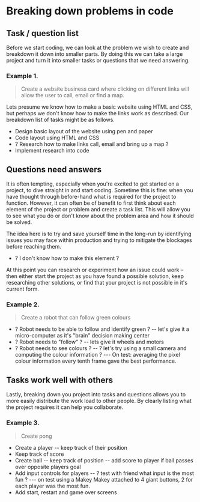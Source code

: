 # Breaking down problems in code
## Task / question list

Before we start coding, we can look at the problem we wish to create and breakdown it down into smaller parts. By doing this we can take a large project and turn it into smaller tasks or questions that we need answering.

### Example 1.
> Create a website business card where clicking on different links will allow the user to call, email or find a map.

Lets presume we know how to make a basic website using HTML and CSS, but perhaps we don't know how to make the links work as described. Our breakdown list of tasks might be as follows.

- Design basic layout of the website using pen and paper
- Code layout using HTML and CSS
- ? Research how to make links call, email and bring up a map ?
- Implement research into code

## Questions need answers

It is often tempting, especially when you're excited to get started on a project, to dive straight in and start coding. Sometime this is fine: when you have thought through before-hand what is required for the project to function. However, it can often be of benefit to first think about each element of the project or problem and create a task list. This will allow you to see what you do or don't know about the problem area and how it should be solved.

The idea here is to try and save yourself time in the long-run by identifying issues you may face within production and trying to mitigate the blockages before reaching them.

- ? I don't know how to make this element ?

At this point you can research or experiment how an issue could work – then either start the project as you have found a possible solution, keep researching other solutions, or find that your project is not possible in it's current form.


### Example 2.
> Create a robot that can follow green colours

- ? Robot needs to be able to follow and identify green ?
-- let's give it a micro-computer as it's "brain" decision making center
- ? Robot needs to "follow" ?
-- lets give it wheels and motors
- ? Robot needs to see colours ?
-- ? let's try using a small camera and computing the colour information ?
---  On test: averaging the pixel colour information every tenth frame gave the best performance.

## Tasks work well with others

Lastly, breaking down you project into tasks and questions allows you to more easily distribute the work load to other people. By clearly listing what the project requires it can help you collaborate.

### Example 3.
> Create pong

- Create a player
-- keep track of their position
- Keep track of score
- Create ball
-- keep track of position
-- add score to player if ball passes over opposite players goal
- Add input controls for players
-- ? test with friend what input is the most fun ?
--- on test using a Makey Makey attached to 4 giant buttons, 2 for each player was the most fun.
- Add start, restart and game over screens
